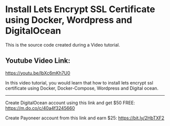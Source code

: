 # Install Lets Encrypt SSL Certificate using Docker, Wordpress and DigitalOcean
This is the source code created during a Video tutorial.

## Youtube Video Link: 
https://youtu.be/lbXc6mKh7U0

In this video tutorial, you would learn that how to install lets encrypt ssl certificate using Docker, Docker-Compose, Wordpress and Digital ocean.




----

Create DigitalOcean account using this link and get $50 FREE: 
https://m.do.co/c/40a4f3245660

Create Payoneer account from this link and earn $25:
https://bit.ly/2HbTXF2
